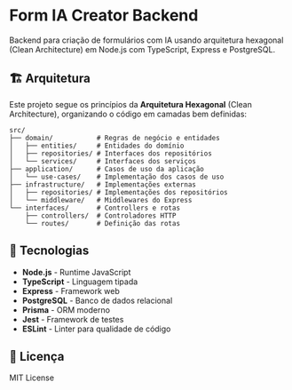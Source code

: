 # Form IA Creator Backend

Backend para criação de formulários com IA usando arquitetura hexagonal (Clean Architecture) em Node.js com TypeScript, Express e PostgreSQL.

## 🏗️ Arquitetura

Este projeto segue os princípios da **Arquitetura Hexagonal** (Clean Architecture), organizando o código em camadas bem definidas:

```
src/
├── domain/           # Regras de negócio e entidades
│   ├── entities/     # Entidades do domínio
│   ├── repositories/ # Interfaces dos repositórios
│   └── services/     # Interfaces dos serviços
├── application/      # Casos de uso da aplicação
│   └── use-cases/    # Implementação dos casos de uso
├── infrastructure/   # Implementações externas
│   ├── repositories/ # Implementações dos repositórios
│   └── middleware/   # Middlewares do Express
└── interfaces/       # Controllers e rotas
    ├── controllers/  # Controladores HTTP
    └── routes/       # Definição das rotas
```

## 🚀 Tecnologias

- **Node.js** - Runtime JavaScript
- **TypeScript** - Linguagem tipada
- **Express** - Framework web
- **PostgreSQL** - Banco de dados relacional
- **Prisma** - ORM moderno
- **Jest** - Framework de testes
- **ESLint** - Linter para qualidade de código

## 📄 Licença

MIT License 
